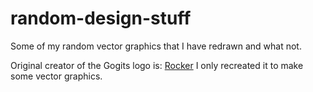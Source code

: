 # random-design-stuff
Some of my random vector graphics that I have redrawn and what not.

Original creator of the Gogits logo is: [Rocker](http://weibo.com/rocker1989)
I only recreated it to make some vector graphics.
